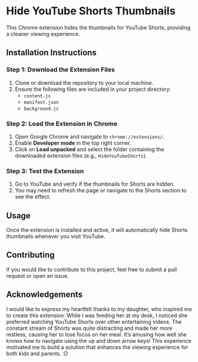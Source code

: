 # Hide YouTube Shorts Thumbnails

This Chrome extension hides the thumbnails for YouTube Shorts, providing a cleaner viewing experience.

## Installation Instructions

### Step 1: Download the Extension Files

1. Clone or download the repository to your local machine.
2. Ensure the following files are included in your project directory:
   - `content.js`
   - `manifest.json`
   - `background.js`

### Step 2: Load the Extension in Chrome

1. Open Google Chrome and navigate to `chrome://extensions/`.
2. Enable **Developer mode** in the top right corner.
3. Click on **Load unpacked** and select the folder containing the downloaded extension files (e.g., `HideYouTubeShorts`).

### Step 3: Test the Extension

1. Go to YouTube and verify if the thumbnails for Shorts are hidden.
2. You may need to refresh the page or navigate to the Shorts section to see the effect.

## Usage

Once the extension is installed and active, it will automatically hide Shorts thumbnails whenever you visit YouTube.

## Contributing

If you would like to contribute to this project, feel free to submit a pull request or open an issue.

## Acknowledgements

I would like to express my heartfelt thanks to my daughter, who inspired me to create this extension. While I was feeding her at my desk, I noticed she preferred watching YouTube Shorts over other entertaining videos. The constant stream of Shorts was quite distracting and made her more restless, causing her to lose focus on her meal. It’s amusing how well she knows how to navigate using the up and down arrow keys! This experience motivated me to build a solution that enhances the viewing experience for both kids and parents. :D


